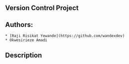 ## Version Control Project

## Authors:
	* [Raji Risikat Yewande](https://github.com/wandexdev)
	* Okwesirieze Amadi

## Description
